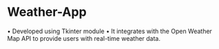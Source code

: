 # Weather-App
•	Developed using Tkinter module 
•	It integrates with the Open Weather Map API to provide users with real-time weather data.  
